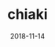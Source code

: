 ---
title: 'chiaki'
date: 2018-11-14
uploadDate: 2022-06-30
image: {
    src: "./chiaki.png",
    alt: "chiaki in black and white, floating on a black background.
    ",
}
thumb: {
    src: "./chiaki_thumb.png",
    alt: "chiaki thumbnail"
}
desc: 'chiaki from super danganronpa 2'
tags: ["super danganronpa 2", "chiaki nanami", "fanart", "digital"]
medium: 'ms paint'
icons: ["fa-circles-overlap"]
original: false
gallery: false
Nsfw: false
Dd: false
---